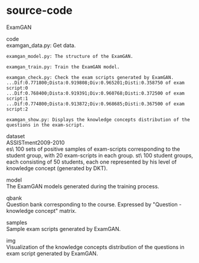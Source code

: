 # source-code
ExamGAN

code\
    examgan_data.py: Get data.
    
    examgan_model.py: The structure of the ExamGAN.
    
    examgan_train.py: Train the ExamGAN model.
    
    examgan_check.py: Check the exam scripts generated by ExamGAN.
	...Dif:0.771800;Dista:0.919808;Div:0.965201;Disti:0.358750 of exam script:0
	...Dif:0.768400;Dista:0.919391;Div:0.960768;Disti:0.372500 of exam script:1
	...Dif:0.774800;Dista:0.913872;Div:0.968685;Disti:0.367500 of exam script:2
	
    examgan_show.py: Displays the knowledge concepts distribution of the questions in the exam-script.

dataset\
    ASSISTment2009-2010\
       es\ 100 sets of positive samples of exam-scripts corresponding to the student group, with 20 exam-scripts in each group.
       st\ 100 student groups, each consisting of 50 students, each one represented by his level of knowledge concept (generated by DKT).

model\
    The ExamGAN models generated during the training process.

qbank\
    Question bank corresponding to the course. Expressed by "Question - knowledge concept" matrix.

samples\
    Sample exam scripts generated by ExamGAN.

img\
    Visualization of the knowledge concepts distribution of the questions in exam script generated by ExamGAN.



